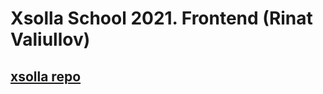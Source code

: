 # Xsolla School 2021. Frontend (Rinat Valiullov)


## [xsolla repo](https://github.com/xsolla/xsolla-frontend-school-2021)
